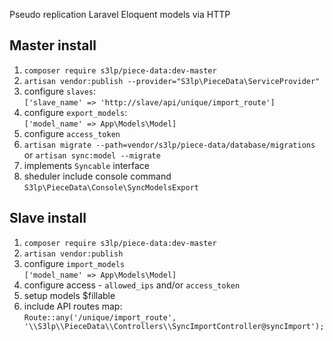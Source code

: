 Pseudo replication Laravel Eloquent models via HTTP

## Master install

1. `composer require s3lp/piece-data:dev-master`
2. `artisan vendor:publish --provider="S3lp\PieceData\ServiceProvider"`
3. configure `slaves`:  
   `['slave_name' => 'http://slave/api/unique/import_route']`
4. configure `export_models`:  
   `['model_name' => App\Models\Model]`
5. configure `access_token`
6. `artisan migrate --path=vendor/s3lp/piece-data/database/migrations` or `artisan sync:model --migrate`
7. implements `Syncable` interface
8. sheduler include console command  
   `S3lp\PieceData\Console\SyncModelsExport`

## Slave install

1. `composer require s3lp/piece-data:dev-master`
2. `artisan vendor:publish`
3. configure `import_models`  
   `['model_name' => App\Models\Model]`
4. configure access - `allowed_ips` and/or `access_token`
5. setup models $fillable
6. include API routes map:  
   `Route::any('/unique/import_route', '\\S3lp\\PieceData\\Controllers\\SyncImportController@syncImport');`


